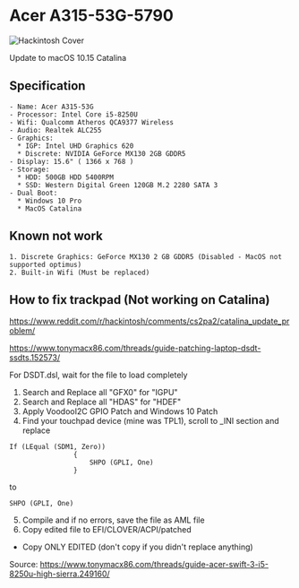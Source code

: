 # Acer A315-53G-5790
![Hackintosh Cover](https://tmp.phongvu.vn/wp-content/uploads/2019/03/Laptop-Acer-Aspire-A3-A315-53-30E7-NX.H2BSV.003-1-e1552533691136.jpg)

Update to macOS 10.15 Catalina

## Specification
```
- Name: Acer A315-53G
- Processor: Intel Core i5-8250U
- Wifi: Qualcomm Atheros QCA9377 Wireless
- Audio: Realtek ALC255
- Graphics: 
  * IGP: Intel UHD Graphics 620
  * Discrete: NVIDIA GeForce MX130 2GB GDDR5
- Display: 15.6" ( 1366 x 768 ) 
- Storage:
  * HDD: 500GB HDD 5400RPM 
  * SSD: Western Digital Green 120GB M.2 2280 SATA 3
- Dual Boot:
  * Windows 10 Pro
  * MacOS Catalina 
```

## Known not work
```
1. Discrete Graphics: GeForce MX130 2 GB GDDR5 (Disabled - MacOS not supported optimus)
2. Built-in Wifi (Must be replaced)
```

## How to fix trackpad (Not working on Catalina)

https://www.reddit.com/r/hackintosh/comments/cs2pa2/catalina_update_problem/

https://www.tonymacx86.com/threads/guide-patching-laptop-dsdt-ssdts.152573/

For DSDT.dsl, wait for the file to load completely
1. Search and Replace all "GFX0" for "IGPU"
2. Search and Replace all "HDAS" for "HDEF"
3. Apply VoodooI2C GPIO Patch and Windows 10 Patch
4. Find your touchpad device (mine was TPL1), scroll to _INI section and replace 

```
If (LEqual (SDM1, Zero))
                {
                    SHPO (GPLI, One)
                }

```

to 

```
SHPO (GPLI, One)
```
5. Compile and if no errors, save the file as AML file
6. Copy edited file to EFI/CLOVER/ACPI/patched

* Copy ONLY EDITED (don't copy if you didn't replace anything)

Source: https://www.tonymacx86.com/threads/guide-acer-swift-3-i5-8250u-high-sierra.249160/
